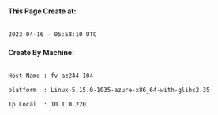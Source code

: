 
   
#### This Page Create at:

```bash

2023-04-16 - 05:58:10 UTC

```

#### Create By Machine:

```bash

Host Name : fv-az244-104

platform  : Linux-5.15.0-1035-azure-x86_64-with-glibc2.35

Ip Local  : 10.1.0.220

```

